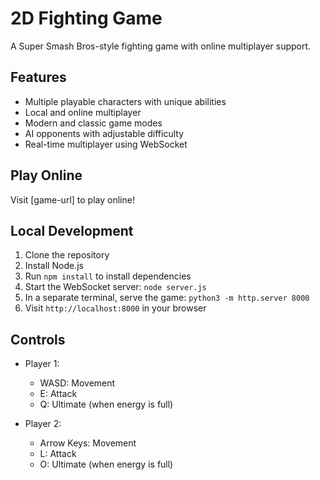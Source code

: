 # 2D Fighting Game

A Super Smash Bros-style fighting game with online multiplayer support.

## Features
- Multiple playable characters with unique abilities
- Local and online multiplayer
- Modern and classic game modes
- AI opponents with adjustable difficulty
- Real-time multiplayer using WebSocket

## Play Online
Visit [game-url] to play online!

## Local Development
1. Clone the repository
2. Install Node.js
3. Run `npm install` to install dependencies
4. Start the WebSocket server: `node server.js`
5. In a separate terminal, serve the game: `python3 -m http.server 8000`
6. Visit `http://localhost:8000` in your browser

## Controls
- Player 1:
  - WASD: Movement
  - E: Attack
  - Q: Ultimate (when energy is full)

- Player 2:
  - Arrow Keys: Movement
  - L: Attack
  - O: Ultimate (when energy is full) 